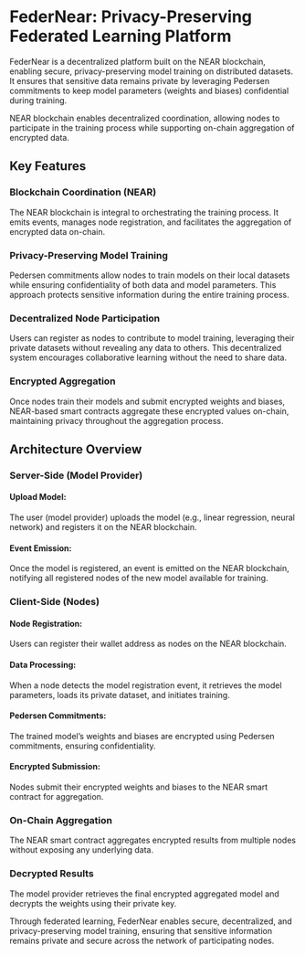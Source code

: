 # FederNear: Privacy-Preserving Federated Learning Platform

FederNear is a decentralized platform built on the NEAR blockchain, enabling secure, privacy-preserving model training on distributed datasets. It ensures that sensitive data remains private by leveraging Pedersen commitments to keep model parameters (weights and biases) confidential during training.



NEAR blockchain enables decentralized coordination, allowing nodes to participate in the training process while supporting on-chain aggregation of encrypted data.


## Key Features

### Blockchain Coordination (NEAR)
The NEAR blockchain is integral to orchestrating the training process. It emits events, manages node registration, and facilitates the aggregation of encrypted data on-chain.

### Privacy-Preserving Model Training
Pedersen commitments allow nodes to train models on their local datasets while ensuring confidentiality of both data and model parameters. This approach protects sensitive information during the entire training process.

### Decentralized Node Participation
Users can register as nodes to contribute to model training, leveraging their private datasets without revealing any data to others. This decentralized system encourages collaborative learning without the need to share data.

### Encrypted Aggregation
Once nodes train their models and submit encrypted weights and biases, NEAR-based smart contracts aggregate these encrypted values on-chain, maintaining privacy throughout the aggregation process.

## Architecture Overview

### Server-Side (Model Provider)

#### Upload Model:
The user (model provider) uploads the model (e.g., linear regression, neural network) and registers it on the NEAR blockchain.

#### Event Emission:
Once the model is registered, an event is emitted on the NEAR blockchain, notifying all registered nodes of the new model available for training.

### Client-Side (Nodes)

#### Node Registration:
Users can register their wallet address as nodes on the NEAR blockchain.

#### Data Processing:
When a node detects the model registration event, it retrieves the model parameters, loads its private dataset, and initiates training.

#### Pedersen Commitments:
The trained model’s weights and biases are encrypted using Pedersen commitments, ensuring confidentiality.

#### Encrypted Submission:
Nodes submit their encrypted weights and biases to the NEAR smart contract for aggregation.

### On-Chain Aggregation
The NEAR smart contract aggregates encrypted results from multiple nodes without exposing any underlying data.

### Decrypted Results
The model provider retrieves the final encrypted aggregated model and decrypts the weights using their private key.

Through federated learning, FederNear enables secure, decentralized, and privacy-preserving model training, ensuring that sensitive information remains private and secure across the network of participating nodes.
